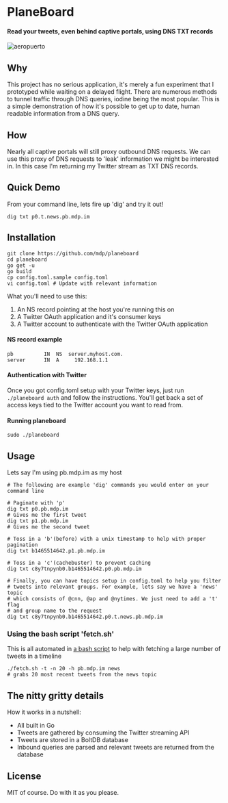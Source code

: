 # PlaneBoard
#### Read your tweets, even behind captive portals, using DNS TXT records

![aeropuerto](https://cloud.githubusercontent.com/assets/2868/15951028/737d6ea8-2e69-11e6-8eda-a9a82d57a0ee.png)

## Why

This project has no serious application, it's merely a fun experiment that I prototyped while waiting on a delayed flight. There are numerous methods to tunnel traffic through DNS queries, iodine being the most popular. This is a simple demonstration of how it's possible to get up to date, human readable information from a DNS query.

## How

Nearly all captive portals will still proxy outbound DNS requests. We can use this proxy of DNS requests to 'leak' information we might be interested in. In this case I'm returning my Twitter stream as TXT DNS records.

## Quick Demo

From your command line, lets fire up 'dig' and try it out!

`dig txt p0.t.news.pb.mdp.im`

## Installation

    git clone https://github.com/mdp/planeboard
    cd planeboard
    go get -u
    go build
    cp config.toml.sample config.toml
    vi config.toml # Update with relevant information

What you'll need to use this:

1. An NS record pointing at the host you're running this on
2. A Twitter OAuth application and it's consumer keys
3. A Twitter account to authenticate with the Twitter OAuth application

#### NS record example

    pb		    IN	NS	server.myhost.com.
    server		IN	A	  192.168.1.1

#### Authentication with Twitter

Once you got config.toml setup with your Twitter keys, just run `./planeboard auth` and follow the instructions. You'll get back a set of access keys tied to the Twitter account you want to read from.

#### Running planeboard

    sudo ./planeboard

## Usage

Lets say I'm using pb.mdp.im as my host

    # The following are example 'dig' commands you would enter on your command line

    # Paginate with 'p'
    dig txt p0.pb.mdp.im
    # Gives me the first tweet
    dig txt p1.pb.mdp.im
    # Gives me the second tweet

    # Toss in a 'b'(before) with a unix timestamp to help with proper pagination
    dig txt b1465514642.p1.pb.mdp.im

    # Toss in a 'c'(cachebuster) to prevent caching
    dig txt c8y7tnpynb0.b1465514642.p0.pb.mdp.im

    # Finally, you can have topics setup in config.toml to help you filter
    # tweets into relevant groups. For example, lets say we have a 'news' topic
    # which consists of @cnn, @ap and @nytimes. We just need to add a 't' flag
    # and group name to the request
    dig txt c8y7tnpynb0.b1465514642.p0.t.news.pb.mdp.im

### Using the bash script 'fetch.sh'

This is all automated in [a bash script](https://github.com/mdp/PlaneBoard/blob/master/fetch.sh) to help with fetching a large number of tweets in a timeline

    ./fetch.sh -t -n 20 -h pb.mdp.im news
    # grabs 20 most recent tweets from the news topic


## The nitty gritty details

How it works in a nutshell:

- All built in Go
- Tweets are gathered by consuming the Twitter streaming API
- Tweets are stored in a BoltDB database
- Inbound queries are parsed and relevant tweets are returned from the database

## License

MIT of course. Do with it as you please.
